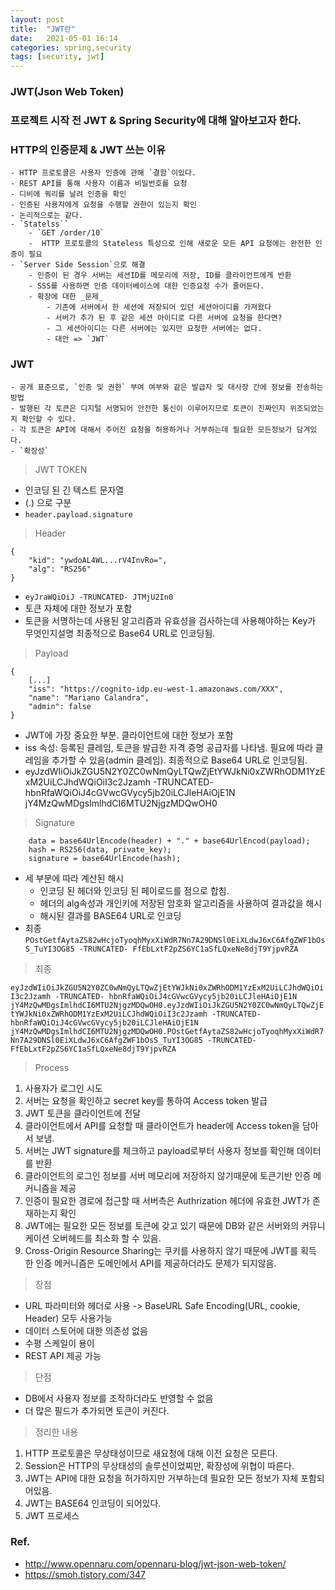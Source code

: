 ```yaml
---
layout: post
title:  "JWT란"
date:   2021-05-01 16:14
categories: spring,security
tags: [security, jwt]
---
```

### JWT(Json Web Token)

### 프로젝트 시작 전 JWT & Spring Security에 대해 알아보고자 한다.

### HTTP의 인증문제 & JWT 쓰는 이유
    - HTTP 프로토콜은 사용자 인증에 관해 `결함`이있다.
    - REST API를 통해 사용자 이름과 비밀번호를 요청
    - 디비에 쿼리를 날려 인증을 확인
    - 인증된 사용자에게 요청을 수행할 권한이 있는지 확인
    - 논리적으로는 같다.
    - `Statelss``
        - `GET /order/10`
        -  HTTP 프로토콜의 Stateless 특성으로 인해 새로운 모든 API 요청에는 완전한 인증이 필요
    - `Server Side Session`으로 해결
        - 인증이 된 경우 서버는 세션ID를 메모리에 저장, ID를 클라이언트에게 반환
        - SSS를 사용하면 인증 데이터베이스에 대한 인증요청 수가 줄어든다.
        - 확장에 대한 _문제_
            - 기존에 서버에서 한 세션에 저장되어 있던 세션아이디를 가져왔다
            - 서버가 추가 된 후 같은 세션 아이디로 다른 서버에 요청을 한다면?
            - 그 세션아이디는 다른 서버에는 있지만 요청한 서버에는 없다.
            - 대안 => `JWT`



### JWT
    - 공개 표준으로, `인증 및 권한` 부여 여부와 같은 발급자 및 대사장 간에 정보를 전송하는 방법
    - 발행된 각 토큰은 디지털 서명되어 안전한 통신이 이루어지므로 토큰이 진짜인지 위조되었는지 확인할 수 있다.
    - 각 토큰은 API에 대해서 주어진 요청을 허용하거나 거부하는데 필요한 모든정보가 담겨있다.
    - `확장성` 

> JWT TOKEN 
 - 인코딩 된 긴 텍스트 문자열
 - (.) 으로 구분
 - `header.payload.signature`   
> Header
 ```
 { 
     "kid": "ywdoAL4WL...rV4InvRo=", 
     "alg": "RS256" 
 }

 ```
* `eyJraWQiOiJ -TRUNCATED- JTMjU2In0`
* 토큰 자체에 대한 정보가 포함
* 토큰을 서명하는데 사용된 알고리즘과 유효성을 검사하는데 사용해야하는 Key가 무엇인지설명 최종적으로 Base64 URL로 인코딩됨.

>Payload
```
{ 
    [...] 
    "iss": "https://cognito-idp.eu-west-1.amazonaws.com/XXX", 
    "name": "Mariano Calandra", 
    "admin": false 
}
```
* JWT에 가장 중요한 부분. 클라이언트에 대한 정보가 포함
* iss 속성: 등록된 클레임, 토큰을 발급한 자격 증명 공급자를 나타냄. 필요에 따라 클레임을 추가할 수 있음(admin 클레임). 최종적으로 Base64 URL로 인코딩됨.
* eyJzdWIiOiJkZGU5N2Y0ZC0wNmQyLTQwZjEtYWJkNi0xZWRhODM1YzExM2UiLCJhdWQiOiI3c2Jzamh -TRUNCATED- hbnRfaWQiOiJ4cGVwcGVycy5jb20iLCJleHAiOjE1N jY4MzQwMDgsImlhdCI6MTU2NjgzMDQwOH0

>Signature
```
    data = base64UrlEncode(header) + "." + base64UrlEncod(payload); 
    hash = RS256(data, private_key); 
    signature = base64UrlEncode(hash);
```
* 세 부분에 따라 계산된 해시
    - 인코딩 된 헤더와 인코딩 된 페이로드를 점으로 합침.
    - 헤더의 alg속성과 개인키에 저장된 암호화 알고리즘을 사용하여 결과값을 해시
    - 해시된 결과를 BASE64 URL로 인코딩
* 최종 `POstGetfAytaZS82wHcjoTyoqhMyxXiWdR7Nn7A29DNSl0EiXLdwJ6xC6AfgZWF1bOsS_TuYI3OG85 -TRUNCATED- FfEbLxtF2pZS6YC1aSfLQxeNe8djT9YjpvRZA`

>최종

`eyJzdWIiOiJkZGU5N2Y0ZC0wNmQyLTQwZjEtYWJkNi0xZWRhODM1YzExM2UiLCJhdWQiOiI3c2Jzamh -TRUNCATED- hbnRfaWQiOiJ4cGVwcGVycy5jb20iLCJleHAiOjE1N jY4MzQwMDgsImlhdCI6MTU2NjgzMDQwOH0.eyJzdWIiOiJkZGU5N2Y0ZC0wNmQyLTQwZjEtYWJkNi0xZWRhODM1YzExM2UiLCJhdWQiOiI3c2Jzamh -TRUNCATED- hbnRfaWQiOiJ4cGVwcGVycy5jb20iLCJleHAiOjE1N jY4MzQwMDgsImlhdCI6MTU2NjgzMDQwOH0.POstGetfAytaZS82wHcjoTyoqhMyxXiWdR7Nn7A29DNSl0EiXLdwJ6xC6AfgZWF1bOsS_TuYI3OG85 -TRUNCATED- FfEbLxtF2pZS6YC1aSfLQxeNe8djT9YjpvRZA`

> Process

1. 사용자가 로그인 시도
2. 서버는 요청을 확인하고 secret key를 통하여 Access token 발급 
3. JWT 토큰을 클라이언트에 전달
4. 클라이언트에서 API를 요청할 때 클라이언트가 header에  Access token을 담아서 보냄.
5. 서버는 JWT signature를 체크하고 payload로부터 사용자 정보를 확인해 데이터를 반환
6. 클라이언트의 로그인 정보를 서버 메모리에 저장하지 않기때문에 토큰기반 인증 메커니즘을 제공
7. 인증이 필요한 경로에 접근할 때 서버측은 Authrization 헤더에 유효한 JWT가 존재하는지 확인
8. JWT에는 필요한 모든 정보를 토큰에 갖고 있기 때문에 DB와 같은 서버와의 커뮤니케이션 오버헤드를 최소화 할 수 있음.
9. Cross-Origin Resource Sharing는 쿠키를 사용하지 않기 때문에 JWT를 획득 한 인증 메커니즘은 도메인에서 API를 제공하더라도 문제가 되지않음.

> 장점
* URL 파라미터와 헤더로 사용 -> BaseURL Safe Encoding(URL, cookie, Header) 모두 사용가능
* 데이터 스토어에 대한 의존성 없음
* 수평 스케일이 용이
* REST API 제공 가능

> 단점
* DB에서 사용자 정보를 조작하더라도 반영할 수 없음
* 더 많은 필드가 추가되면 토큰이 커진다.

> 정리한 내용
1. HTTP 프로토콜은 무상태성이므로 새요청에 대해 이전 요청은 모른다.
2. Session은 HTTP의 무상태성의 솔루션이었찌만, 확장성에 위협이 따른다.
3. JWT는 API에 대한 요청을 허가하지만 거부하는데 필요한 모든 정보가 자체 포함되어있음.
4. JWT는 BASE64 인코딩이 되어있다.
5. JWT 프로세스


### Ref.
* <http://www.opennaru.com/opennaru-blog/jwt-json-web-token/>
* <https://smoh.tistory.com/347>
